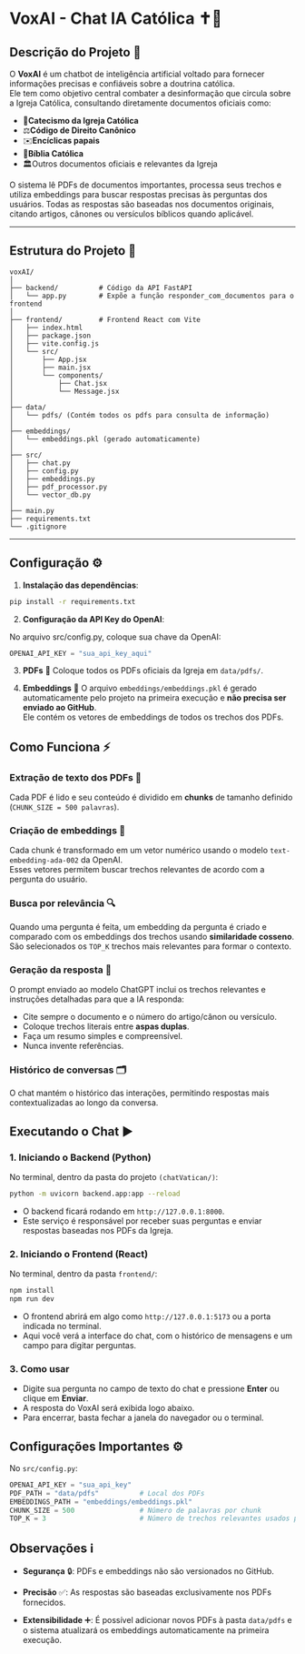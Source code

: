 # VoxAI - Chat IA Católica ✝️🤖

## Descrição do Projeto 📖
O **VoxAI** é um chatbot de inteligência artificial voltado para fornecer informações precisas e confiáveis sobre a doutrina católica.  
Ele tem como objetivo central combater a desinformação que circula sobre a Igreja Católica, consultando diretamente documentos oficiais como:

- 📜**Catecismo da Igreja Católica**
- ⚖️**Código de Direito Canônico**
- ✉️**Encíclicas papais**
- 📖**Bíblia Católica**
- 🏛️Outros documentos oficiais e relevantes da Igreja

O sistema lê PDFs de documentos importantes, processa seus trechos e utiliza embeddings para buscar respostas precisas às perguntas dos usuários. Todas as respostas são baseadas nos documentos originais, citando artigos, cânones ou versículos bíblicos quando aplicável.

---

## Estrutura do Projeto 📂

```
voxAI/
│
├── backend/          # Código da API FastAPI
│   └── app.py        # Expõe a função responder_com_documentos para o frontend
│
├── frontend/         # Frontend React com Vite
│   ├── index.html
│   ├── package.json
│   ├── vite.config.js
│   └── src/
│       ├── App.jsx
│       ├── main.jsx
│       └── components/
│           ├── Chat.jsx
│           └── Message.jsx
│
├── data/
│   └── pdfs/ (Contém todos os pdfs para consulta de informação)
│
├── embeddings/
│   └── embeddings.pkl (gerado automaticamente)
│
├── src/
│   ├── chat.py
│   ├── config.py
│   ├── embeddings.py
│   ├── pdf_processor.py
│   └── vector_db.py
│
├── main.py
├── requirements.txt
└── .gitignore
```
---

## Configuração ⚙️

1. **Instalação das dependências**:

```bash
pip install -r requirements.txt
```

2. **Configuração da API Key do OpenAI**:

No arquivo src/config.py, coloque sua chave da OpenAI:
```python
OPENAI_API_KEY = "sua_api_key_aqui"
```

3. **PDFs** 📄
Coloque todos os PDFs oficiais da Igreja em `data/pdfs/`.

4. **Embeddings** 🧠
O arquivo `embeddings/embeddings.pkl` é gerado automaticamente pelo projeto na primeira execução e **não precisa ser enviado ao GitHub**.  
Ele contém os vetores de embeddings de todos os trechos dos PDFs.

## Como Funciona ⚡

### Extração de texto dos PDFs 📄
Cada PDF é lido e seu conteúdo é dividido em **chunks** de tamanho definido (`CHUNK_SIZE = 500 palavras`).

### Criação de embeddings 🧠
Cada chunk é transformado em um vetor numérico usando o modelo `text-embedding-ada-002` da OpenAI.  
Esses vetores permitem buscar trechos relevantes de acordo com a pergunta do usuário.

### Busca por relevância 🔍
Quando uma pergunta é feita, um embedding da pergunta é criado e comparado com os embeddings dos trechos usando **similaridade cosseno**.  
São selecionados os `TOP_K` trechos mais relevantes para formar o contexto.

### Geração da resposta 📝
O prompt enviado ao modelo ChatGPT inclui os trechos relevantes e instruções detalhadas para que a IA responda:

- Cite sempre o documento e o número do artigo/cânon ou versículo.
- Coloque trechos literais entre **aspas duplas**.
- Faça um resumo simples e compreensível.
- Nunca invente referências.

### Histórico de conversas 🗂️
O chat mantém o histórico das interações, permitindo respostas mais contextualizadas ao longo da conversa.

## Executando o Chat ▶️

### 1. Iniciando o Backend (Python)

No terminal, dentro da pasta do projeto `(chatVatican/)`:

```bash
python -m uvicorn backend.app:app --reload
```

- O backend ficará rodando em `http://127.0.0.1:8000`.
- Este serviço é responsável por receber suas perguntas e enviar respostas baseadas nos PDFs da Igreja.

### 2. Iniciando o Frontend (React)

No terminal, dentro da pasta `frontend/`:

```bash
npm install
npm run dev
```

- O frontend abrirá em algo como `http://127.0.0.1:5173` ou a porta indicada no terminal.
- Aqui você verá a interface do chat, com o histórico de mensagens e um campo para digitar perguntas.

### 3. Como usar

- Digite sua pergunta no campo de texto do chat e pressione **Enter** ou clique em **Enviar**.
- A resposta do VoxAI será exibida logo abaixo.
- Para encerrar, basta fechar a janela do navegador ou o terminal.

## Configurações Importantes ⚙️

No `src/config.py`:

```python
OPENAI_API_KEY = "sua_api_key"
PDF_PATH = "data/pdfs"          # Local dos PDFs
EMBEDDINGS_PATH = "embeddings/embeddings.pkl"
CHUNK_SIZE = 500                # Número de palavras por chunk
TOP_K = 3                       # Número de trechos relevantes usados por pergunta
```

## Observações ℹ️

- **Segurança** 🔒: PDFs e embeddings não são versionados no GitHub.

- **Precisão** ✅: As respostas são baseadas exclusivamente nos PDFs fornecidos.

- **Extensibilidade** ➕: É possível adicionar novos PDFs à pasta `data/pdfs` e o sistema atualizará os embeddings automaticamente na primeira execução.
